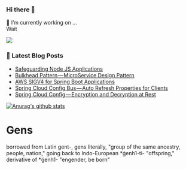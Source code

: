 ### Hi there 👋

🔭 I’m currently working on ...  
Wait

![](https://img.shields.io/badge/medium-%2312100E.svg?&style=for-the-badge&logo=medium&logoColor=white)

### 📕 Latest Blog Posts
<!-- BLOG-POST-LIST:START -->
- [Safeguarding Node JS Applications](https://medium.com/geekculture/safeguarding-node-js-applications-3af4a7850e0d?source=rss-730530feb059------2)
- [Bulkhead Pattern — MicroService Design Pattern](https://medium.com/geekculture/bulkhead-pattern-microservice-design-pattern-9e30d414a0fd?source=rss-730530feb059------2)
- [AWS SIGV4 for Spring Boot Applications](https://medium.com/swlh/aws-sigv4-for-spring-boot-applications-a65d579f80c5?source=rss-730530feb059------2)
- [Spring Cloud Config Bus — Auto Refresh Properties for Clients](https://medium.com/swlh/spring-cloud-config-bus-auto-refresh-properties-for-clients-d18fa4c036cb?source=rss-730530feb059------2)
- [Spring Cloud Config — Encryption and Decryption at Rest](https://medium.com/swlh/spring-cloud-config-encryption-and-decryption-at-rest-f59b4e95df0?source=rss-730530feb059------2)
<!-- BLOG-POST-LIST:END -->

[![Anurag's github stats](https://github-readme-stats.vercel.app/api?username=genslab)](https://github.com/anuraghazra/github-readme-stats)

<!--
**genslab/genslab** is a ✨ _special_ ✨ repository because its `README.md` (this file) appears on your GitHub profile.

Here are some ideas to get you started:

- 🔭 I’m currently working on ...
- 🌱 I’m currently learning ...
- 👯 I’m looking to collaborate on ...
- 🤔 I’m looking for help with ...
- 💬 Ask me about ...
- 📫 How to reach me: ...
- 😄 Pronouns: ...
- ⚡ Fun fact: ...
-->


# Gens
borrowed from Latin gent-, gens literally, "group of the same ancestry, people, nation," going back to Indo-European *ǵenh1-ti- "offspring," derivative of *ǵenh1- "engender, be born"
